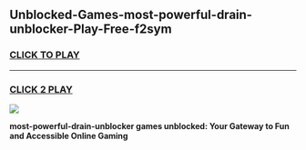 
## Unblocked-Games-most-powerful-drain-unblocker-Play-Free-f2sym
<h3>
<a href="https://premium76.site?title=most-powerful-drain-unblocker&ref=10A">CLICK TO PLAY</a></h3>
<hr>

<h3>
<a href="https://premium76.site?title=most-powerful-drain-unblocker&ref=10A">CLICK 2 PLAY</a>
  
</h3>

<a href="https://premium76.site?title=most-powerful-drain-unblocker&ref=10A"><img src="https://clearcache.store/games.png"></a>


**most-powerful-drain-unblocker games unblocked: Your Gateway to Fun and Accessible Online Gaming**

